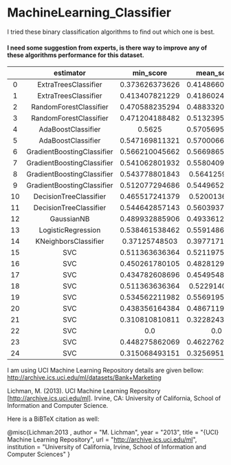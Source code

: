 # MachineLearning_Classifier
I tried these binary classification algorithms to find out which one is best.   
#### I need some suggestion from experts, is there way to improve any of these algorithms performance for this dataset.

|    |         estimator          |   min_score    |   mean_score   |   max_score    |     std_score     | C  | criterion | gamma  |  kernel | learning_rate |   metric  | n_estimators | n_neighbors | p | random_state |
|   :---: |         :---:          |   :---:    |   :---:   |   :---:    |     :---:     | :---:  | :---: | :---:  |  :---: | :---: |   :---:  | :---: | :---: | :---: | :---: |
| 0  |    ExtraTreesClassifier    | 0.373626373626 | 0.414866080211 | 0.447058823529 |  0.0306536222216  |    |           |        |         |               |           |      16      |             |   |              |
| 1  |    ExtraTreesClassifier    | 0.413407821229 | 0.418602492339 | 0.425287356322 |  0.0049629523878  |    |           |        |         |               |           |      32      |             |   |              |
| 2  |   RandomForestClassifier   | 0.470588235294 | 0.488332057472 | 0.522613065327 |  0.0242453379376  |    |           |        |         |               |           |      16      |             |   |              |
| 3  |   RandomForestClassifier   | 0.471204188482 | 0.513239586163 | 0.580952380952 |  0.0483436516297  |    |           |        |         |               |           |      32      |             |   |              |
| 4  |     AdaBoostClassifier     |     0.5625     | 0.570569562017 | 0.584615384615 |  0.0099685949219  |    |           |        |         |               |           |      16      |             |   |              |
| 5  |     AdaBoostClassifier     | 0.547169811321 | 0.570006638746 | 0.587628865979 |  0.0169239045404  |    |           |        |         |               |           |      32      |             |   |              |
| 6  | GradientBoostingClassifier | 0.566210045662 | 0.566986532812 | 0.567441860465 | 0.000551784676399 |    |           |        |         |      0.8      |           |      16      |             |   |              |
| 7  | GradientBoostingClassifier | 0.541062801932 | 0.558040908155 | 0.578947368421 |  0.0157137746075  |    |           |        |         |      0.8      |           |      32      |             |   |              |
| 8  | GradientBoostingClassifier | 0.543778801843 | 0.56412594522  | 0.579710144928 |  0.0150505720435  |    |           |        |         |      1.0      |           |      16      |             |   |              |
| 9  | GradientBoostingClassifier | 0.512077294686 | 0.544965217599 | 0.579831932773 |  0.0276960822703  |    |           |        |         |      1.0      |           |      32      |             |   |              |
| 10 |   DecisionTreeClassifier   | 0.465517241379 | 0.52001361551  | 0.56652360515  |  0.0416205729055  |    |  entropy  |        |         |               |           |              |             |   |      0       |
| 11 |   DecisionTreeClassifier   | 0.544642857143 | 0.560393772894 |     0.575      |  0.0124196555154  |    |    gini   |        |         |               |           |              |             |   |      0       |
| 12 |         GaussianNB         | 0.489932885906 | 0.493361224905 | 0.496644295302 |  0.00274184624478 |    |           |        |         |               |           |              |             |   |              |
| 13 |     LogisticRegression     | 0.538461538462 | 0.559148627877 | 0.592592592593 |  0.0238690337173  |    |           |        |         |               |           |              |             |   |      0       |
| 14 |    KNeighborsClassifier    | 0.37125748503  | 0.397717146024 | 0.415300546448 |  0.0190444885473  |    |           |        |         |               | minkowski |              |      5      | 2 |              |
| 15 |            SVC             | 0.511363636364 | 0.521197574649 | 0.538860103627 |  0.0125160976921  | 1  |           |        |  linear |               |           |              |             |   |      0       |
| 16 |            SVC             | 0.450261780105 | 0.482812928956 | 0.513966480447 |  0.0260261044621  | 1  |           |        |   poly  |               |           |              |             |   |      0       |
| 17 |            SVC             | 0.434782608696 | 0.454954803814 | 0.478468899522 |  0.0179907240208  | 1  |           |        | sigmoid |               |           |              |             |   |      0       |
| 18 |            SVC             | 0.511363636364 | 0.52291408617  | 0.538860103627 |  0.0116477376694  | 10 |           |        |  linear |               |           |              |             |   |      0       |
| 19 |            SVC             | 0.534562211982 | 0.556919597726 | 0.568888888889 |  0.0158222326417  | 10 |           |        |   poly  |               |           |              |             |   |      0       |
| 20 |            SVC             | 0.438356164384 | 0.486711928776 | 0.515555555556 |  0.0344042549212  | 10 |           |        | sigmoid |               |           |              |             |   |      0       |
| 21 |            SVC             | 0.310810810811 | 0.322824382824 | 0.337662337662 |  0.0111425304522  | 1  |           | 0.001  |   rbf   |               |           |              |             |   |      0       |
| 22 |            SVC             |      0.0       |      0.0       |      0.0       |        0.0        | 1  |           | 0.0001 |   rbf   |               |           |              |             |   |      0       |
| 23 |            SVC             | 0.448275862069 | 0.462276205921 | 0.475138121547 |  0.0109959768456  | 10 |           | 0.001  |   rbf   |               |           |              |             |   |      0       |
| 24 |            SVC             | 0.315068493151 | 0.325695141734 | 0.339869281046 |  0.0104309887004  | 10 |           | 0.0001 |   rbf   |               |           |              |             |   |      0       |

I am using UCI Machine Learning Repository details are given bellow:
http://archive.ics.uci.edu/ml/datasets/Bank+Marketing

Lichman, M. (2013). UCI Machine Learning Repository [http://archive.ics.uci.edu/ml]. Irvine, CA: University of California, School of Information and Computer Science.

Here is a BiBTeX citation as well:

@misc{Lichman:2013 ,
author = "M. Lichman",
year = "2013",
title = "{UCI} Machine Learning Repository",
url = "http://archive.ics.uci.edu/ml",
institution = "University of California, Irvine, School of Information and Computer Sciences" }
